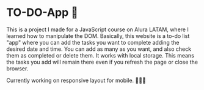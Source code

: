 # TO-DO-App 🚀
This is a project I made for a JavaScript course on Alura LATAM, where I learned how to manipulate the DOM. 
Basically, this website is a to-do list "app" where you can add the tasks you want to complete adding the desired date and time. You can add as many as you want, and also check them as completed or delete them.
It works with local storage. This means the tasks you add will remain there even if you refresh the page or close the browser.

Currently working on responsive layout for mobile. 👩‍💻📲
